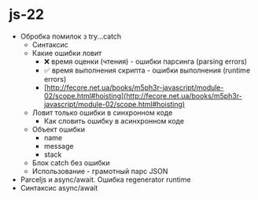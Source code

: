 # js-22

- Обробка помилок з try...catch
  - Синтаксис
  - Какие ошибки ловит
    - ❌ время оценки (чтения) - ошибки парсинга (parsing errors)
    - ✅ время выполнения скрипта - ошибки выполнения (runtime errors)
    - [http://fecore.net.ua/books/m5ph3r-javascript/module-02/scope.html#hoisting](http://fecore.net.ua/books/m5ph3r-javascript/module-02/scope.html#hoisting)
  - Ловит только ошибки в синхронном коде
    - Как словить ошибку в асинхронном коде
  - Объект ошибки
    - name
    - message
    - stack
  - Блок catch без ошибки
  - Использование - грамотный парс JSON
- Parceljs и async/await. Ошибка regenerator runtime
- Синтаксис async/await
